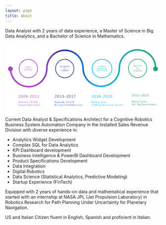 ```yaml
---
layout: page
title: About
---
```


Data Analyst with 2 years of data experience, a Master of Science in Big Data Analytics, and a Bachelor of Science in Mathematics.

<img src="/images/educ.png?raw=true"/>


Current Data Analyst & Specifications Architect for a Cognitive Robotics Business System Automation Company in the Installed Sales Revenue Division with diverse experience in:

- Analytics Widget Development
- Complex SQL for Data Analytics
- KPI Dashboard development
- Business Intelligence & PowerBI Dashboard Development
- Product Specifications Development
- Data Integration
- Digital Robotics
- Data Science (Statistical Analytics, Predictive Modeling)
- Startup Experience (FinTech)

Equipped with 2 years of hands-on data and mathematical experience that started with an internship at NASA JPL (Jet Propulsion Laboratory) in Robotics Research for Path Planning Under Uncertainty for Planetary Navigation.

US and Italian Citizen fluent in English, Spanish and proficient in Italian.

